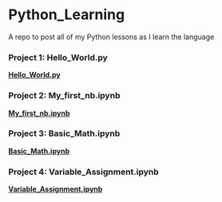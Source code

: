 # Python_Learning
A repo to post all of my Python lessons as I learn the language

### Project 1: Hello_World.py

**[Hello_World.py](Hello_World.py)**

### Project 2: My_first_nb.ipynb

**[My_first_nb.ipynb](My_first_nb.ipynb)**

### Project 3: Basic_Math.ipynb

**[Basic_Math.ipynb](Basic_Math.ipynb)**

### Project 4: Variable_Assignment.ipynb

**[Variable_Assignment.ipynb](Variable_Assignment.ipynb)**
